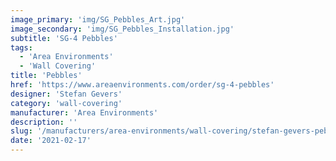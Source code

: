 ```yaml
---
image_primary: 'img/SG_Pebbles_Art.jpg'
image_secondary: 'img/SG_Pebbles_Installation.jpg'
subtitle: 'SG-4 Pebbles'
tags:
  - 'Area Environments'
  - 'Wall Covering'
title: 'Pebbles'
href: 'https://www.areaenvironments.com/order/sg-4-pebbles'
designer: 'Stefan Gevers'
category: 'wall-covering'
manufacturer: 'Area Environments'
description: ''
slug: '/manufacturers/area-environments/wall-covering/stefan-gevers-pebbles'
date: '2021-02-17'
---
```

